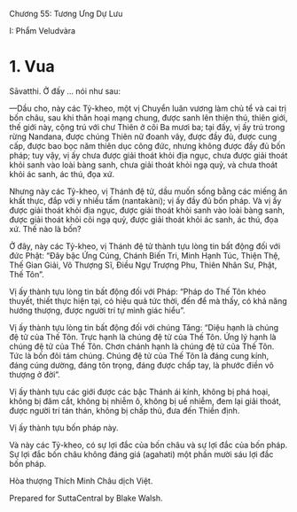  

Chương 55: Tương Ưng Dự Lưu

I: Phẩm Veludvàra

# 1\. Vua

Sāvatthi. Ở đấy … nói như sau:

—Dầu cho, này các Tỷ-kheo, một vị Chuyển luân vương làm chủ tể và cai trị bốn châu, sau khi thân hoại mạng chung, được sanh lên thiện thú, thiên giới, thế giới này, cộng trú với chư Thiên ở cõi Ba mươi ba; tại đấy, vị ấy trú trong rừng Nandana, được chúng Thiên nữ đoanh vây, được đầy đủ, được cung cấp, được bao bọc năm thiên dục công đức, nhưng không được đầy đủ bốn pháp; tuy vậy, vị ấy chưa được giải thoát khỏi địa ngục, chưa được giải thoát khỏi sanh vào loài bàng sanh, chưa giải thoát khỏi ngạ quỷ, và chưa thoát khỏi ác sanh, ác thú, đọa xứ.

Nhưng này các Tỷ-kheo, vị Thánh đệ tử, dầu muốn sống bằng các miếng ăn khất thực, đắp với y nhiều tấm (nantakàni); vị ấy đầy đủ bốn pháp. Và vị ấy được giải thoát khỏi địa ngục, được giải thoát khỏi sanh vào loài bàng sanh, được giải thoát khỏi cõi ngạ quỷ, được giải thoát khỏi ác sanh, ác thú, đọa xứ. Thế nào là bốn?

Ở đây, này các Tỷ-kheo, vị Thánh đệ tử thành tựu lòng tin bất động đối với đức Phật: “Ðây bậc Ứng Cúng, Chánh Biến Tri, Minh Hạnh Túc, Thiện Thệ, Thế Gian Giải, Vô Thượng Sĩ, Ðiều Ngự Trượng Phu, Thiên Nhân Sư, Phật, Thế Tôn”.

Vị ấy thành tựu lòng tin bất động đối với Pháp: “Pháp do Thế Tôn khéo thuyết, thiết thực hiện tại, có hiệu quả tức thời, đến để mà thấy, có khả năng hướng thượng, được người trí tự mình giác hiểu”.

Vị ấy thành tựu lòng tin bất động đối với chúng Tăng: “Diệu hạnh là chúng đệ tử của Thế Tôn. Trực hạnh là chúng đệ tử của Thế Tôn. Ứng lý hạnh là chúng đệ tử của Thế Tôn. Chơn chánh hạnh là chúng đệ tử của Thế Tôn. Tức là bốn đôi tám chúng. Chúng đệ tử của Thế Tôn là đáng cung kính, đáng cúng dường, đáng tôn trọng, đáng được chấp tay, là phước điền vô thượng ở đời”.

Vị ấy thành tựu các giới được các bậc Thánh ái kính, không bị phá hoại, không bị đâm cắt, không bị nhiễm ô, không bị uế nhiễm, đem lại giải thoát, được người trí tán thán, không bị chấp thủ, đưa đến Thiền định.

Vị ấy thành tựu bốn pháp này.

Và này các Tỷ-kheo, có sự lợi đắc của bốn châu và sự lợi đắc của bốn pháp. Sự lợi đắc bốn châu không đáng giá (agahati) một phần mười sáu lợi đắc bốn pháp.

Hòa thượng Thích Minh Châu dịch Việt.

Prepared for SuttaCentral by Blake Walsh.